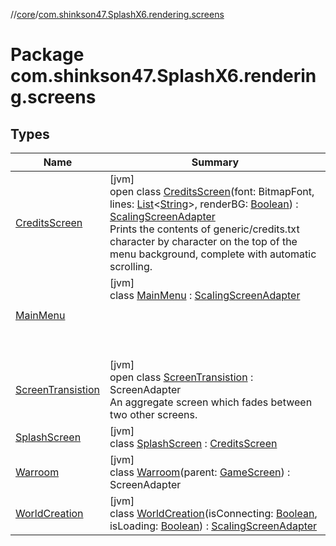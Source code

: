 //[core](../../index.md)/[com.shinkson47.SplashX6.rendering.screens](index.md)

# Package com.shinkson47.SplashX6.rendering.screens

## Types

| Name | Summary |
|---|---|
| [CreditsScreen](-credits-screen/index.md) | [jvm]<br>open class [CreditsScreen](-credits-screen/index.md)(font: BitmapFont, lines: [List](https://kotlinlang.org/api/latest/jvm/stdlib/kotlin.collections/-list/index.html)&lt;[String](https://kotlinlang.org/api/latest/jvm/stdlib/kotlin/-string/index.html)&gt;, renderBG: [Boolean](https://kotlinlang.org/api/latest/jvm/stdlib/kotlin/-boolean/index.html)) : [ScalingScreenAdapter](../com.shinkson47.SplashX6.rendering/-scaling-screen-adapter/index.md)<br>Prints the contents of generic/credits.txt character by character on the top of the menu background, complete with automatic scrolling. |
| [MainMenu](-main-menu/index.md) | [jvm]<br>class [MainMenu](-main-menu/index.md) : [ScalingScreenAdapter](../com.shinkson47.SplashX6.rendering/-scaling-screen-adapter/index.md)<br><h1></h1> <br></br> |
| [ScreenTransistion](-screen-transistion/index.md) | [jvm]<br>open class [ScreenTransistion](-screen-transistion/index.md) : ScreenAdapter<br>An aggregate screen which fades between two other screens. |
| [SplashScreen](-splash-screen/index.md) | [jvm]<br>class [SplashScreen](-splash-screen/index.md) : [CreditsScreen](-credits-screen/index.md) |
| [Warroom](-warroom/index.md) | [jvm]<br>class [Warroom](-warroom/index.md)(parent: [GameScreen](../com.shinkson47.SplashX6.rendering.screens.game/-game-screen/index.md)) : ScreenAdapter |
| [WorldCreation](-world-creation/index.md) | [jvm]<br>class [WorldCreation](-world-creation/index.md)(isConnecting: [Boolean](https://kotlinlang.org/api/latest/jvm/stdlib/kotlin/-boolean/index.html), isLoading: [Boolean](https://kotlinlang.org/api/latest/jvm/stdlib/kotlin/-boolean/index.html)) : [ScalingScreenAdapter](../com.shinkson47.SplashX6.rendering/-scaling-screen-adapter/index.md) |
